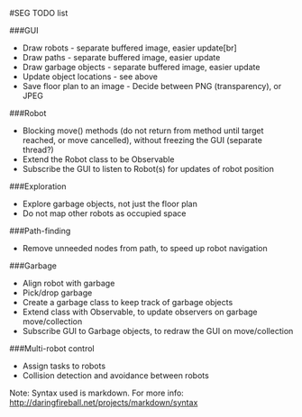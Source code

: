 #SEG TODO list

###GUI

+ Draw robots - separate buffered image, easier update[br]
+ Draw paths - separate buffered image, easier update
+ Draw garbage objects - separate buffered image, easier update
+ Update object locations - see above
+ Save floor plan to an image - Decide between PNG (transparency), or JPEG

###Robot

+ Blocking move() methods (do not return from method until target reached, or move cancelled), without freezing the GUI (separate thread?)
+ Extend the Robot class to be Observable
+ Subscribe the GUI to listen to Robot(s) for updates of robot position

###Exploration

+ Explore garbage objects, not just the floor plan
+ Do not map other robots as occupied space

###Path-finding

+ Remove unneeded nodes from path, to speed up robot navigation

###Garbage

+ Align robot with garbage
+ Pick/drop garbage
+ Create a garbage class to keep track of garbage objects
+ Extend class with Observable, to update observers on garbage move/collection
+ Subscribe GUI to Garbage objects, to redraw the GUI on move/collection

###Multi-robot control

+ Assign tasks to robots
+ Collision detection and avoidance between robots


Note: Syntax used is markdown. For more info: http://daringfireball.net/projects/markdown/syntax
